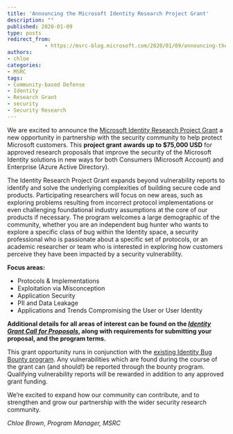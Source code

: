 ```yaml
---
title: 'Announcing the Microsoft Identity Research Project Grant'
description: ""
published: 2020-01-09
type: posts
redirect_from:
            - https://msrc-blog.microsoft.com/2020/01/09/announcing-the-microsoft-identity-research-project-grant/
authors:
- chloe
categories:
- MSRC
tags:
- Community-based Defense
- Identity
- Research Grant
- security
- Security Research
---
```

We are excited to announce the [Microsoft Identity Research Project Grant](http://www.microsoft.com/en-us/msrc/grant-microsoft-identity) a new opportunity in partnership with the security community to help protect Microsoft customers. This **project grant** **awards up to \$75,000 USD** for approved research proposals that improve the security of the Microsoft Identity solutions in new ways for both Consumers (Microsoft Account) and Enterprise (Azure Active Directory).

The Identity Research Project Grant expands beyond vulnerability reports to identify and solve the underlying complexities of building secure code and products. Participating researchers will focus on new areas, such as exploring problems resulting from incorrect protocol implementations or even challenging foundational industry assumptions at the core of our products if necessary. The program welcomes a large demographic of the community, whether you are an independent bug hunter who wants to explore a specific class of bug within the Identity space, a security professional who is passionate about a specific set of protocols, or an academic researcher or team who is interested in exploring how customers perceive they have been impacted by a security vulnerability.

**Focus areas:**

- Protocols & Implementations
- Exploitation via Misconception
- Application Security
- PII and Data Leakage
- Applications and Trends Compromising the User or User Identity

**Additional details for all areas of interest can be found on the [_Identity Grant Call for Proposals_](http://www.microsoft.com/en-us/msrc/grant-microsoft-identity), along with requirements for submitting your proposal, and the program terms.**

This grant opportunity runs in conjunction with the [existing Identity Bug Bounty program](https://www.microsoft.com/fr-fr/msrc/bounty-microsoft-identity?rtc=1). Any vulnerabilities which are found during the course of the grant can (and should!) be reported through the bounty program. Qualifying vulnerability reports will be rewarded in addition to any approved grant funding.

We’re excited to expand how our community can contribute, and to strengthen and grow our partnership with the wider security research community.

_Chloe Brown_, _Program Manager, MSRC_
